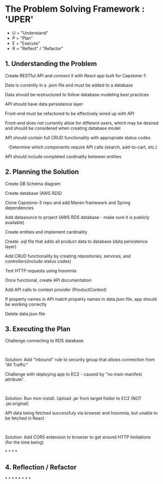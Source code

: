 <h1>The Problem Solving Framework : 'UPER'</h1>

* U = "Understand"
* P = "Plan"
* E = "Execute"
* R = "Reflect" / "Refactor"

<h2>1. Understanding the Problem</h2>

<p>Create RESTful API and connect it with React app built for Capstone-1: </p>
<p>Data is currently in a .json file and must be added to a database </p>
<p>Data should be restructured to follow database modeling best practices </p>
<p>API should have data persistence layer</p>
<p>Front-end must be refactored to be effectively wired up with API</p>
<p> Front-end does not currently allow for different users, which may be desired and should be considered when creating database model</p>
<p>API should contain full CRUD functionality with appropriate status codes </p>
&nbsp; -Determine which components require API calls (search, add-to-cart, etc.)
<p>API should include completed cardinality between entities </p>

<h2>2. Planning the Solution </h2>
<p>Create DB Schema diagram</p>
<p>Create database (AWS RDS)</p>
<p>Clone Capstone-3 repo and add Maven framework and Spring dependencies</p>
<p>Add datasource to project (AWS RDS database - make sure it is publicly available)</p>
<p>Create entities and implement cardinality</p>
<p>Create .sql file that adds all product data to database (data persistence layer)</p>
<p>Add CRUD functionality by creating repositories, services, and controllers(include status codes)</p>
<p>Test HTTP requests using Insomnia</p>
<p>Once functional, create API documentation</p>

<p>Add API calls to context provider (ProductContext)</p>
<p>If property names in API match property names in data.json file, app should be working correctly</p>
<p>Delete data.json file</p>


<h2>
    3. Executing the Plan
</h2>
<p>Challenge connecting to RDS database</p>
&nbsp;<p>Solution: Add "inbound" rule to security group that allows connection from "All Traffic"</p>
<p>Challenge with deploying app to EC2 - caused by "no main manifest attribute".</p>
&nbsp;<p>Solution: Run mvn install. Upload .jar from target folder to EC2 (NOT .jar.original)</p>
<p>API data being fetched successfuly via browser and Insomnia,  but unable to be fetched in React</p>
&nbsp;<p>Solution: Add CORS extension to browser to get around HTTP limitations (for the time being)</p>
*
*
*
*
<h2>
    4. Reflection / Refactor
</h2>
*
*
*
*
*
*
*
*